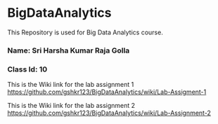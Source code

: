 # BigDataAnalytics
This Repository is used for Big Data Analytics course.

### Name: Sri Harsha Kumar Raja Golla
### Class Id: 10

This is the Wiki link for the lab assignment 1
https://github.com/gshkr123/BigDataAnalytics/wiki/Lab-Assigment-1

This is the Wiki link for the lab assignment 2
https://github.com/gshkr123/BigDataAnalytics/wiki/Lab-Assignment-2
